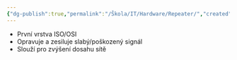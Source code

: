 ```yaml
---
{"dg-publish":true,"permalink":"/Škola/IT/Hardware/Repeater/","created":"2024-02-22T19:37:29.460+01:00","updated":"2024-03-13T18:08:55.600+01:00"}
---
```


- První vrstva ISO/OSI
- Opravuje a zesiluje slabý/poškozený signál
- Slouží pro zvýšení dosahu sítě